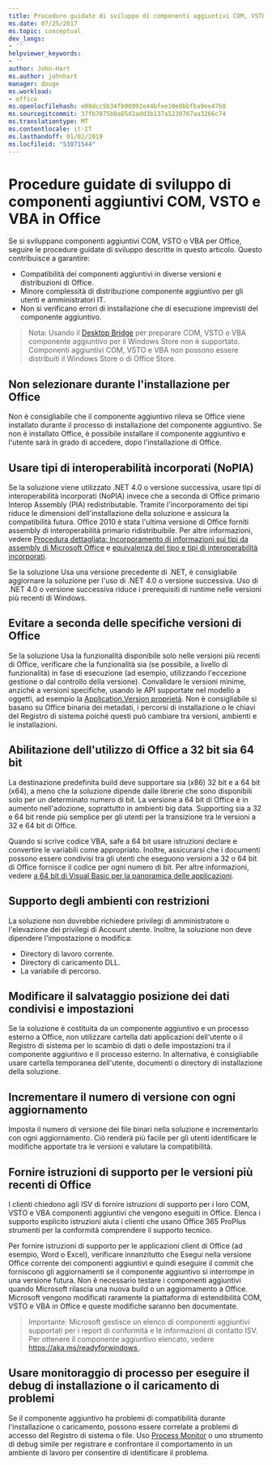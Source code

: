 ```yaml
---
title: Procedure guidate di sviluppo di componenti aggiuntivi COM, VSTO e VBA in Office
ms.date: 07/25/2017
ms.topic: conceptual
dev_langs:
- ''
helpviewer_keywords:
- ''
author: John-Hart
ms.author: johnhart
manager: douge
ms.workload:
- office
ms.openlocfilehash: e08dcc5b34fb90992e44bfee10e8bbfba9ee47b8
ms.sourcegitcommit: 37fb7075b0a65d2add3b137a5230767aa3266c74
ms.translationtype: MT
ms.contentlocale: it-IT
ms.lasthandoff: 01/02/2019
ms.locfileid: "53871544"
---
```

# <a name="development-best-practices-for-com-vsto-and-vba-add-ins-in-office"></a>Procedure guidate di sviluppo di componenti aggiuntivi COM, VSTO e VBA in Office
  Se si sviluppano componenti aggiuntivi COM, VSTO o VBA per Office, seguire le procedure guidate di sviluppo descritte in questo articolo.   Questo contribuisce a garantire:

-  Compatibilità dei componenti aggiuntivi in diverse versioni e distribuzioni di Office.
-  Minore complessità di distribuzione componente aggiuntivo per gli utenti e amministratori IT.
-  Non si verificano errori di installazione che di esecuzione imprevisti del componente aggiuntivo.

>Nota: Usando il [Desktop Bridge](/windows/uwp/porting/desktop-to-uwp-root) per preparare COM, VSTO o VBA componente aggiuntivo per il Windows Store non è supportato. Componenti aggiuntivi COM, VSTO e VBA non possono essere distribuiti il Windows Store o di Office Store. 
  
## <a name="do-not-check-for-office-during-installation"></a>Non selezionare durante l'installazione per Office  
 Non è consigliabile che il componente aggiuntivo rileva se Office viene installato durante il processo di installazione del componente aggiuntivo. Se non è installato Office, è possibile installare il componente aggiuntivo e l'utente sarà in grado di accedere, dopo l'installazione di Office. 
  
## <a name="use-embedded-interop-types-nopia"></a>Usare tipi di interoperabilità incorporati (NoPIA)  
Se la soluzione viene utilizzato .NET 4.0 o versione successiva, usare tipi di interoperabilità incorporati (NoPIA) invece che a seconda di Office primario Interop Assembly (PIA) redistributable. Tramite l'incorporamento dei tipi riduce le dimensioni dell'installazione della soluzione e assicura la compatibilità futura. Office 2010 è stata l'ultima versione di Office forniti assembly di interoperabilità primario ridistribuibile. Per altre informazioni, vedere [Procedura dettagliata: Incorporamento di informazioni sui tipi da assembly di Microsoft Office](https://msdn.microsoft.com/library/ee317478.aspx) e [equivalenza del tipo e tipi di interoperabilità incorporati](/windows/uwp/porting/desktop-to-uwp-root).

Se la soluzione Usa una versione precedente di .NET, è consigliabile aggiornare la soluzione per l'uso di .NET 4.0 o versione successiva. Uso di .NET 4.0 o versione successiva riduce i prerequisiti di runtime nelle versioni più recenti di Windows.
  
## <a name="avoid-depending-on-specific-office-versions"></a>Evitare a seconda delle specifiche versioni di Office  
Se la soluzione Usa la funzionalità disponibile solo nelle versioni più recenti di Office, verificare che la funzionalità sia (se possibile, a livello di funzionalità) in fase di esecuzione (ad esempio, utilizzando l'eccezione gestione o dal controllo della versione). Convalidare le versioni minime, anziché a versioni specifiche, usando le API supportate nel modello a oggetti, ad esempio la [Application.Version proprietà](<xref:Microsoft.Office.Interop.Excel._Application.Version%2A>). Non è consigliabile si basano su Office binaria dei metadati, i percorsi di installazione o le chiavi del Registro di sistema poiché questi può cambiare tra versioni, ambienti e le installazioni.

## <a name="enable-both-32-bit-and-64-bit-office-usage"></a>Abilitazione dell'utilizzo di Office a 32 bit sia 64 bit   
La destinazione predefinita build deve supportare sia (x86) 32 bit e a 64 bit (x64), a meno che la soluzione dipende dalle librerie che sono disponibili solo per un determinato numero di bit. La versione a 64 bit di Office è in aumento nell'adozione, soprattutto in ambienti big data. Supporting sia a 32 e 64 bit rende più semplice per gli utenti per la transizione tra le versioni a 32 e 64 bit di Office.

Quando si scrive codice VBA, safe a 64 bit usare istruzioni declare e convertire le variabili come appropriato. Inoltre, assicurarsi che i documenti possono essere condivisi tra gli utenti che eseguono versioni a 32 o 64 bit di Office fornisce il codice per ogni numero di bit. Per altre informazioni, vedere [a 64 bit di Visual Basic per la panoramica delle applicazioni](/office/vba/Language/Concepts/Getting-Started/64-bit-visual-basic-for-applications-overview).

## <a name="support-restricted-environments"></a>Supporto degli ambienti con restrizioni   
La soluzione non dovrebbe richiedere privilegi di amministratore o l'elevazione dei privilegi di Account utente. Inoltre, la soluzione non deve dipendere l'impostazione o modifica:

- Directory di lavoro corrente.
- Directory di caricamento DLL.
- La variabile di percorso.

## <a name="change-the-save-location-of-shared-data-and-settings"></a>Modificare il salvataggio posizione dei dati condivisi e impostazioni
Se la soluzione è costituita da un componente aggiuntivo e un processo esterno a Office, non utilizzare cartella dati applicazioni dell'utente o il Registro di sistema per lo scambio di dati o delle impostazioni tra il componente aggiuntivo e il processo esterno. In alternativa, è consigliabile usare cartella temporanea dell'utente, documenti o directory di installazione della soluzione.

## <a name="increment-the-version-number-with-each-update"></a>Incrementare il numero di versione con ogni aggiornamento
Imposta il numero di versione dei file binari nella soluzione e incrementarlo con ogni aggiornamento. Ciò renderà più facile per gli utenti identificare le modifiche apportate tra le versioni e valutare la compatibilità.

## <a name="provide-support-statements-for-the-latest-versions-of-office"></a>Fornire istruzioni di supporto per le versioni più recenti di Office
I clienti chiedono agli ISV di fornire istruzioni di supporto per i loro COM, VSTO e VBA componenti aggiuntivi che vengono eseguiti in Office. Elenca i supporto esplicito istruzioni aiuta i clienti che usano Office 365 ProPlus strumenti per la conformità comprendere il supporto tecnico. 

Per fornire istruzioni di supporto per le applicazioni client di Office (ad esempio, Word o Excel), verificare innanzitutto che Esegui nella versione Office corrente dei componenti aggiuntivi e quindi eseguire il commit che forniscono gli aggiornamenti se il componente aggiuntivo si interrompe in una versione futura. Non è necessario testare i componenti aggiuntivi quando Microsoft rilascia una nuova build o un aggiornamento a Office. Microsoft vengono modificati raramente la piattaforma di estendibilità COM, VSTO e VBA in Office e queste modifiche saranno ben documentate.

>Importante: Microsoft gestisce un elenco di componenti aggiuntivi supportati per i report di conformità e le informazioni di contatto ISV. Per ottenere il componente aggiuntivo elencato, vedere [ https://aka.ms/readyforwindows ](https://aka.ms/readyforwindows).

## <a name="use-process-monitor-to-help-debug-installation-or-loading-issues"></a>Usare monitoraggio di processo per eseguire il debug di installazione o il caricamento di problemi
Se il componente aggiuntivo ha problemi di compatibilità durante l'installazione o caricamento, possono essere correlate a problemi di accesso del Registro di sistema o file. Uso [Process Monitor](/sysinternals/downloads/procmon) o uno strumento di debug simile per registrare e confrontare il comportamento in un ambiente di lavoro per consentire di identificare il problema.
